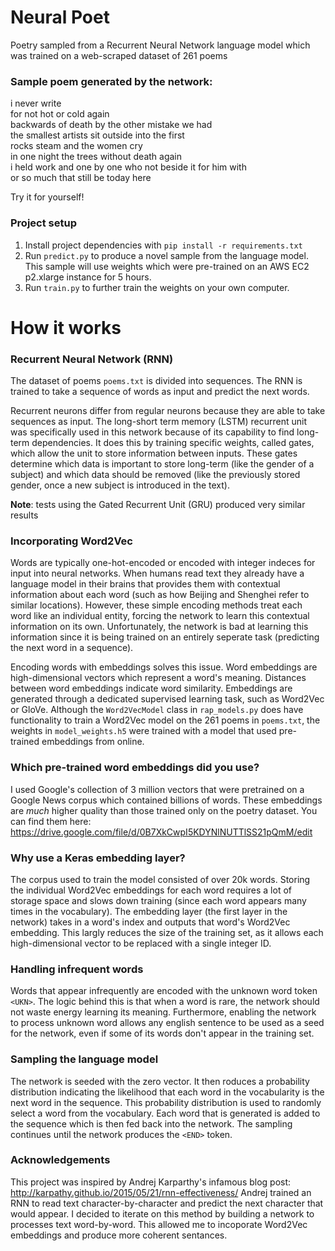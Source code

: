# Neural Poet
Poetry sampled from a Recurrent Neural Network language model which was trained on a web-scraped dataset of 261 poems

### Sample poem generated by the network:
i never write<br>
for not hot or cold again<br>
backwards of death by the other mistake we had<br>
the smallest artists sit outside into the first<br>
rocks steam and the women cry<br>
in one night the trees without death again<br>
i held work and one by one who not beside it for him with<br>
or so much that still be today here<br>



Try it for yourself!


### Project setup
1. Install project dependencies with `pip install -r requirements.txt`<br>
2. Run `predict.py` to produce a novel sample from the language model. This sample will use weights which were pre-trained on an AWS EC2 p2.xlarge instance for 5 hours.<br>
3. Run `train.py` to further train the weights on your own computer.


# How it works

### Recurrent Neural Network (RNN)
The dataset of poems `poems.txt` is divided into sequences. The RNN is trained to take a sequence of words as input and predict the next words. 

Recurrent neurons differ from regular neurons because they are able to take sequences as input. The long-short term memory (LSTM) recurrent unit was specifically used in this network because of its capability to find long-term dependencies. It does this by training specific weights, called gates, which allow the unit to store information between inputs. These gates determine which data is important to store long-term (like the gender of a subject) and which data should be removed (like the previously stored gender, once a new subject is introduced in the text).  

**Note**: tests using the Gated Recurrent Unit (GRU) produced very similar results

### Incorporating Word2Vec
Words are typically one-hot-encoded or encoded with integer indeces for input into neural networks. When humans read text they already have a language model in their brains that provides them with contextual information about each word (such as how Beijing and Shenghei refer to similar locations). However, these simple encoding methods treat each word like an individual entity, forcing the network to learn this contextual information on its own. Unfortunately, the network is bad at learning this information since it is being trained on an entirely seperate task (predicting the next word in a sequence).


Encoding words with embeddings solves this issue. Word embeddings are high-dimensional vectors which represent a word's meaning. Distances between word embeddings indicate word similarity. Embeddings are generated through a dedicated supervised learning task, such as Word2Vec or GloVe. Although the `Word2VecModel` class in `rap_models.py` does have functionality to train a Word2Vec model on the 261 poems in `poems.txt`, the weights in `model_weights.h5` were trained with a model that used pre-trained embeddings from online.

### Which pre-trained word embeddings did you use?
I used Google's collection of 3 million vectors that were pretrained on a Google News corpus which contained billions of words. These embeddings are *much* higher quality than those trained only on the poetry dataset. You can find them here: https://drive.google.com/file/d/0B7XkCwpI5KDYNlNUTTlSS21pQmM/edit

### Why use a Keras embedding layer?
The corpus used to train the model consisted of over 20k words. Storing the individual Word2Vec embeddings for each word requires a lot of storage space and slows down training (since each word appears many times in the vocabulary). The embedding layer (the first layer in the network) takes in a word's index and outputs that word's Word2Vec embedding. This largly reduces the size of the training set, as it allows each high-dimensional vector to be replaced with a single integer ID.

### Handling infrequent words
Words that appear infrequently are encoded with the unknown word token `<UKN>`. The logic behind this is that when a word is rare, the network should not waste energy learning its meaning. Furthermore, enabling the network to process unknown word allows  any english sentence to be used as a seed for the network, even if some of its words don't appear in the training set.

### Sampling the language model
The network is seeded with the zero vector. It then roduces a probability distribution indicating the likelihood that each word in the vocabularity is the next word in the sequence. This probability distribution is used to randomly select a word from the vocabulary. Each word that is generated is added to the sequence which is then fed back into the network. The sampling continues until the network produces the `<END>` token.

### Acknowledgements
This project was inspired by Andrej Karparthy's infamous blog post: http://karpathy.github.io/2015/05/21/rnn-effectiveness/ 
Andrej trained an RNN to read text character-by-character and predict the next character that would appear. I decided to iterate on this method by building a network to processes text word-by-word. This allowed me to incoporate Word2Vec embeddings and produce more coherent sentances.
